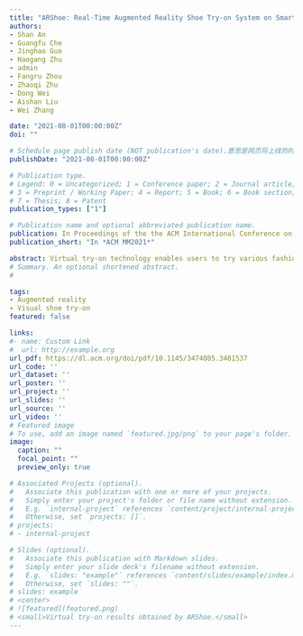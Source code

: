 ```yaml
---
title: "ARShoe: Real-Time Augmented Reality Shoe Try-on System on Smartphones"
authors:
- Shan An
- Guangfu Che
- Jinghao Guo
- Haogang Zhu
- admin
- Fangru Zhou
- Zhaoqi Zhu
- Dong Wei
- Aishan Liu
- Wei Zhang

date: "2021-08-01T00:00:00Z"
doi: ""

# Schedule page publish date (NOT publication's date).意思是网页将上线的时间
publishDate: "2021-08-01T00:00:00Z"

# Publication type.
# Legend: 0 = Uncategorized; 1 = Conference paper; 2 = Journal article;
# 3 = Preprint / Working Paper; 4 = Report; 5 = Book; 6 = Book section;
# 7 = Thesis; 8 = Patent
publication_types: ["1"]

# Publication name and optional abbreviated publication name.
publication: In Proceedings of the the ACM International Conference on Multimedia (MM), virtual, pp.1111–1119, 2021.
publication_short: "In *ACM MM2021*"

abstract: Virtual try-on technology enables users to try various fashion items using augmented reality and provides a convenient online shopping experience. However, most previous works focus on the virtual try-on for clothes while neglecting that for shoes, which is also a promising task. To this concern, this work proposes a real-time augmented reality virtual shoe try-on system for smartphones, namely ARShoe. Specifically, ARShoe adopts a novel multi-branch network to realize pose estimation and segmentation simultaneously. A solution to generate realistic 3D shoe model occlusion during the try-on process is presented. To achieve a smooth and stable tryon effect, this work further develop a novel stabilization method. Moreover, for training and evaluation, we construct the very first large-scale foot benchmark with multiple virtual shoe try-on taskrelated labels annotated. Exhaustive experiments on our newly constructed benchmark demonstrate the satisfying performance of ARShoe. Practical tests on common smartphones validate the real-time performance and stabilization of the proposed approach
# Summary. An optional shortened abstract.
# 

tags:
- Augmented reality
- Visual shoe try-on
featured: false

links:
#- name: Custom Link
#  url: http://example.org
url_pdf: https://dl.acm.org/doi/pdf/10.1145/3474085.3481537
url_code: ''
url_dataset: ''
url_poster: ''
url_project: ''
url_slides: ''
url_source: ''
url_video: ''
# Featured image
# To use, add an image named `featured.jpg/png` to your page's folder. 
image:
  caption: ""
  focal_point: ""
  preview_only: true

# Associated Projects (optional).
#   Associate this publication with one or more of your projects.
#   Simply enter your project's folder or file name without extension.
#   E.g. `internal-project` references `content/project/internal-project/index.md`.
#   Otherwise, set `projects: []`.
# projects:
# - internal-project

# Slides (optional).
#   Associate this publication with Markdown slides.
#   Simply enter your slide deck's filename without extension.
#   E.g. `slides: "example"` references `content/slides/example/index.md`.
#   Otherwise, set `slides: ""`.
# slides: example
# <center>
# ![featured](featured.png)
# <small>Virtual try-on results obtained by ARShoe.</small>
---
```




